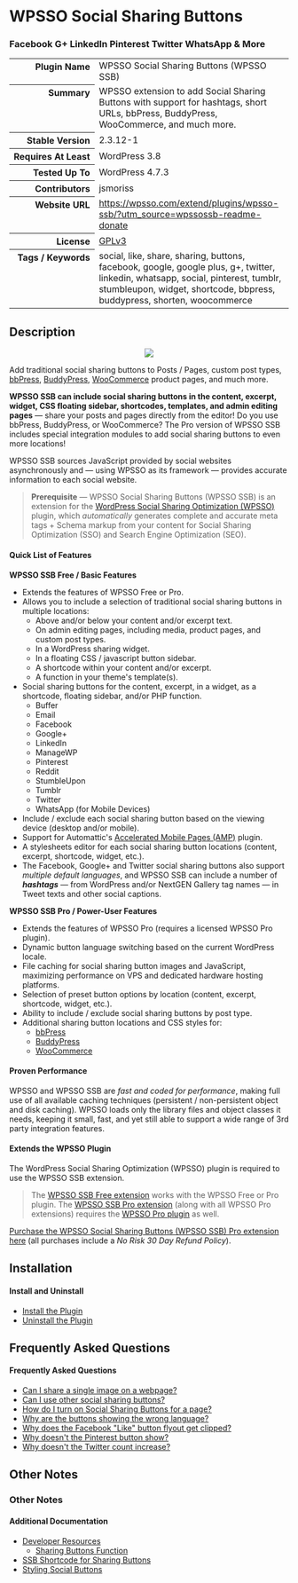 <h1>WPSSO Social Sharing Buttons</h1><h3>Facebook G+ LinkedIn Pinterest Twitter WhatsApp &amp; More</h3>

<table>
<tr><th align="right" valign="top" nowrap>Plugin Name</th><td>WPSSO Social Sharing Buttons (WPSSO SSB)</td></tr>
<tr><th align="right" valign="top" nowrap>Summary</th><td>WPSSO extension to add Social Sharing Buttons with support for hashtags, short URLs, bbPress, BuddyPress, WooCommerce, and much more.</td></tr>
<tr><th align="right" valign="top" nowrap>Stable Version</th><td>2.3.12-1</td></tr>
<tr><th align="right" valign="top" nowrap>Requires At Least</th><td>WordPress 3.8</td></tr>
<tr><th align="right" valign="top" nowrap>Tested Up To</th><td>WordPress 4.7.3</td></tr>
<tr><th align="right" valign="top" nowrap>Contributors</th><td>jsmoriss</td></tr>
<tr><th align="right" valign="top" nowrap>Website URL</th><td><a href="https://wpsso.com/extend/plugins/wpsso-ssb/?utm_source=wpssossb-readme-donate">https://wpsso.com/extend/plugins/wpsso-ssb/?utm_source=wpssossb-readme-donate</a></td></tr>
<tr><th align="right" valign="top" nowrap>License</th><td><a href="https://www.gnu.org/licenses/gpl.txt">GPLv3</a></td></tr>
<tr><th align="right" valign="top" nowrap>Tags / Keywords</th><td>social, like, share, sharing, buttons, facebook, google, google plus, g+, twitter, linkedin, whatsapp, social, pinterest, tumblr, stumbleupon, widget, shortcode, bbpress, buddypress, shorten, woocommerce</td></tr>
</table>

<h2>Description</h2>

<p align="center"><img src="https://surniaulula.github.io/wpsso-ssb/assets/icon-256x256.png" /></p><p></p>

<p>Add traditional social sharing buttons to Posts / Pages, custom post types, <a href="https://wordpress.org/plugins/bbpress/">bbPress</a>, <a href="https://wordpress.org/plugins/buddypress/">BuddyPress</a>, <a href="https://wordpress.org/plugins/woocommerce/">WooCommerce</a> product pages, and much more.</p>

<p><strong>WPSSO SSB can include social sharing buttons in the content, excerpt, widget, CSS floating sidebar, shortcodes, templates, and admin editing pages</strong> &mdash; share your posts and pages directly from the editor! Do you use bbPress, BuddyPress, or WooCommerce? The Pro version of WPSSO SSB includes special integration modules to add social sharing buttons to even more locations!</p>

<p>WPSSO SSB sources JavaScript provided by social websites asynchronously and &mdash; using WPSSO as its framework &mdash; provides accurate information to each social website.</p>

<blockquote>
<p><strong>Prerequisite</strong> &mdash; WPSSO Social Sharing Buttons (WPSSO SSB) is an extension for the <a href="https://wordpress.org/plugins/wpsso/">WordPress Social Sharing Optimization (WPSSO)</a> plugin, which <em>automatically</em> generates complete and accurate meta tags + Schema markup from your content for Social Sharing Optimization (SSO) and Search Engine Optimization (SEO).</p>
</blockquote>

<h4>Quick List of Features</h4>

<p><strong>WPSSO SSB Free / Basic Features</strong></p>

<ul>
<li>Extends the features of WPSSO Free or Pro.</li>
<li>Allows you to include a selection of traditional social sharing buttons in multiple locations:

<ul>
<li>Above and/or below your content and/or excerpt text.</li>
<li>On admin editing pages, including media, product pages, and custom post types.</li>
<li>In a WordPress sharing widget.</li>
<li>In a floating CSS / javascript button sidebar.</li>
<li>A shortcode within your content and/or excerpt.</li>
<li>A function in your theme's template(s).</li>
</ul></li>
<li>Social sharing buttons for the content, excerpt, in a widget, as a shortcode, floating sidebar, and/or PHP function.

<ul>
<li>Buffer</li>
<li>Email</li>
<li>Facebook</li>
<li>Google+</li>
<li>LinkedIn</li>
<li>ManageWP</li>
<li>Pinterest</li>
<li>Reddit</li>
<li>StumbleUpon</li>
<li>Tumblr</li>
<li>Twitter</li>
<li>WhatsApp (for Mobile Devices)</li>
</ul></li>
<li>Include / exclude each social sharing button based on the viewing device (desktop and/or mobile).</li>
<li>Support for Automattic's <a href="https://wordpress.org/plugins/amp/">Accelerated Mobile Pages (AMP)</a> plugin.</li>
<li>A stylesheets editor for each social sharing button locations (content, excerpt, shortcode, widget, etc.).</li>
<li>The Facebook, Google+ and Twitter social sharing buttons also support <em>multiple default languages</em>, and WPSSO SSB can include a number of <strong><em>hashtags</em></strong> &mdash; from WordPress and/or NextGEN Gallery tag names &mdash; in Tweet texts and other social captions.</li>
</ul>

<p><strong>WPSSO SSB Pro / Power-User Features</strong></p>

<ul>
<li>Extends the features of WPSSO Pro (requires a licensed WPSSO Pro plugin).</li>
<li>Dynamic button language switching based on the current WordPress locale.</li>
<li>File caching for social sharing button images and JavaScript, maximizing performance on VPS and dedicated hardware hosting platforms.</li>
<li>Selection of preset button options by location (content, excerpt, shortcode, widget, etc.).</li>
<li>Ability to include / exclude social sharing buttons by post type.</li>
<li>Additional sharing button locations and CSS styles for:

<ul>
<li><a href="https://wordpress.org/plugins/bbpress/">bbPress</a></li>
<li><a href="https://wordpress.org/plugins/buddypress/">BuddyPress</a></li>
<li><a href="https://wordpress.org/plugins/woocommerce/">WooCommerce</a></li>
</ul></li>
</ul>

<h4>Proven Performance</h4>

<p>WPSSO and WPSSO SSB are <em>fast and coded for performance</em>, making full use of all available caching techniques (persistent / non-persistent object and disk caching). WPSSO loads only the library files and object classes it needs, keeping it small, fast, and yet still able to support a wide range of 3rd party integration features.</p>

<h4>Extends the WPSSO Plugin</h4>

<p>The WordPress Social Sharing Optimization (WPSSO) plugin is required to use the WPSSO SSB extension.</p>

<blockquote>
<p>The <a href="https://wordpress.org/plugins/wpsso-ssb/">WPSSO SSB Free extension</a> works with the WPSSO Free or Pro plugin. The <a href="https://wpsso.com/extend/plugins/wpsso-ssb/?utm_source=wpssossb-readme-extends">WPSSO SSB Pro extension</a> (along with all WPSSO Pro extensions) requires the <a href="https://wpsso.com/extend/plugins/wpsso/?utm_source=wpssossb-readme-extends">WPSSO Pro plugin</a> as well.</p>
</blockquote>

<p><a href="https://wpsso.com/extend/plugins/wpsso-ssb/?utm_source=wpssossb-readme-purchase">Purchase the WPSSO Social Sharing Buttons (WPSSO SSB) Pro extension here</a> (all purchases include a <em>No Risk 30 Day Refund Policy</em>).</p>


<h2>Installation</h2>

<h4>Install and Uninstall</h4>

<ul>
<li><a href="https://wpsso.com/codex/plugins/wpsso-ssb/installation/install-the-plugin/">Install the Plugin</a></li>
<li><a href="https://wpsso.com/codex/plugins/wpsso-ssb/installation/uninstall-the-plugin/">Uninstall the Plugin</a></li>
</ul>


<h2>Frequently Asked Questions</h2>

<h4>Frequently Asked Questions</h4>

<ul>
<li><a href="https://wpsso.com/codex/plugins/wpsso-ssb/faq/can-i-share-a-single-image-on-a-webpage/">Can I share a single image on a webpage?</a></li>
<li><a href="https://wpsso.com/codex/plugins/wpsso-ssb/faq/can-i-use-other-social-sharing-buttons/">Can I use other social sharing buttons?</a></li>
<li><a href="https://wpsso.com/codex/plugins/wpsso-ssb/faq/how-do-i-turn-on-social-sharing-buttons-for-a-page/">How do I turn on Social Sharing Buttons for a page?</a></li>
<li><a href="https://wpsso.com/codex/plugins/wpsso-ssb/faq/why-are-the-buttons-showing-the-wrong-language/">Why are the buttons showing the wrong language?</a></li>
<li><a href="https://wpsso.com/codex/plugins/wpsso-ssb/faq/why-does-the-facebook-like-button-flyout-get-clipped/">Why does the Facebook "Like" button flyout get clipped?</a></li>
<li><a href="https://wpsso.com/codex/plugins/wpsso-ssb/faq/why-doesnt-the-pinterest-button-show/">Why doesn't the Pinterest button show?</a></li>
<li><a href="https://wpsso.com/codex/plugins/wpsso-ssb/faq/why-doesnt-the-twitter-count-increase/">Why doesn't the Twitter count increase?</a></li>
</ul>


<h2>Other Notes</h2>

<h3>Other Notes</h3>
<h4>Additional Documentation</h4>

<ul>
<li><a href="https://wpsso.com/codex/plugins/wpsso-ssb/notes/developer/">Developer Resources</a>

<ul>
<li><a href="https://wpsso.com/codex/plugins/wpsso-ssb/notes/developer/sharing-buttons-function/">Sharing Buttons Function</a></li>
</ul></li>
<li><a href="https://wpsso.com/codex/plugins/wpsso-ssb/notes/ssb-shortcode/">SSB Shortcode for Sharing Buttons</a></li>
<li><a href="https://wpsso.com/codex/plugins/wpsso-ssb/notes/styling-social-buttons/">Styling Social Buttons</a></li>
</ul>

